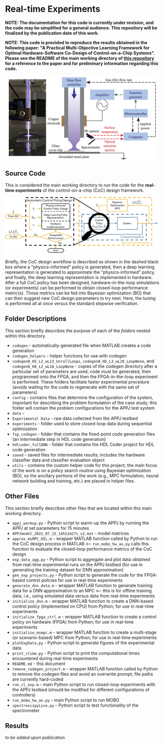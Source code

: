 # Real-time Experiments

**NOTE: The documentation for this code is currently under revision, and the code may be simplified for a general audience. This repository will be finalized by the publication date of this work.**

**NOTE: This code is provided to reproduce the results obtained in the following paper: "A Practical Multi-Objective Learning Framework for Optimal Hardware-Software Co-Design of Control-on-a-Chip Systems". Please see the README of the main working directory of [this repository](https://github.com/Mesbah-Lab-UCB/HW-SW_CoDesign4CoC) for a reference to the paper and for preliminary information regarding this code.**

<p align="center">
<img alt="APPJ schematic. Fig. 6 from the paper." src="images/appj.png" width="480">
</p>

## Source Code
This is considered the main working directory to run the code for the **real-time experiments** of the control-on-a-chip (CoC) design framework.

<p align="center">
<img alt="Flow diagram of automatic control-on-a-chip design. Fig. 3 from the paper." src="images/pfd-all.png" width="960">
</p>

Briefly, the CoC design workflow is described as shown in the dashed black box where a "physics-informed" policy is generated, then a deep learning representation is generated to approximate the "physics-informed" policy, and finally, the deep learning representation is implemented in hardware. After a full CoC policy has been designed, hardware-in-the-loop simulations (or experiments) can be performed to obtain closed-loop performance metric(s). Those metrics can be fed into Bayesian optimization (BO) that can then suggest new CoC design parameters to try next. Here, the tuning is performed all at once versus the standard stepwise verification. 


## Folder Descriptions
This section briefly describes the purpose of each of the *folders* nested within this directory.
* `codegen` - automatically-generated file when MATLAB creates a code generation
* `codegen_helpers` - helper functions for use with codegen
* `codegen0_H5_L2_wL13_UnrollLoops`, `codegen0_H5_L3_wL20_LoopNone`, and `codegen0_H8_L2_wL18_LoopNone` - copies of the codegen directory after a particular set of parameters are used; code must be generated, then programmed onto the FPGA, and then the FPGA-in-the-loop experiment is performed. These folders facilitate faster experimental procedure (avoids waiting for the code to regenerate with the same set of parameters)
* `config` - contains files that determine the configuration of the system, important for describing the problem formulation of the case study; this folder will contain the problem configurations for the APPJ test system
* `data` - 
* `Experimental Data` - raw data collected from the APPJ testbed
* `experiments` - folder used to store closed-loop data during sequential optimization
* `fxp_codegen` - folder that contains the fixed-point code generation files (an intermediate step in HDL code generation)
* `hdlcoder_fullDNN` - folder that contains the HDL Coder project for HDL code generation
* `saved` - saved files for intermediate results; includes the hardware classifier data and classifier evaluation object
* `utils` - contains the custom helper code for this project; the main focus of the work is on a policy search routine using Bayesian optimization (BO), so the ancillary portions of the work (e.g., MPC formulation, neural network building and training, etc.) are placed in helper files.

## Other Files
This section briefly describes other files that are located within this main working directory.
* `appj_warmup.py` - Python script to warm-up the APPJ by running the APPJ at set parameters for 15 minutes
* `APPJmodel_2022_07_15_14h12m27s_v2.mat` - model matrices 
* `approx_msMPC_HIL.m` - wrapper MATLAB function called by Python to run the CoC design process in MATLAB <-- `run_mobo_hw_ax.py` calls this function to evaluate the closed-loop performance metrics of the CoC design
* `exp_data_agg.py` - Python script to aggregate and plot data obtained from real-time experimental runs on the APPJ testbed (for use in generating the training dataset for DNN approximation) 
* `gen_exp_projects.py` - Python script to generate the code for the FPGA-based control policies for use in real-time experiments
* `generate_dnn_data.m` - wrapper MATLAB function to generate training data for a DNN approximation to an MPC <-- this is for offline training data, i.e., using simulated data versus data from real-time experiments
* `initialize_dnn.m` - wrapper MATLAB function to create a DNN-based control policy (implemented on CPU) from Python; for use in real-time experiments
* `initialize_fpga_ctrl.m` - wrapper MATLAB function to create a control policy on hardware (FPGA) from Python; for use in real-time experiments
* `initialize_msmpc.m` - wrapper MATLAB function to create a multi-stage (or scenario-based) MPC from Python; for use in real-time experiments
* `plotExpData.py` - Python script to generate figures of the experimental data
* `print_ctime.py` - Python script to print the computational times encountered during real-time experiments
* `README.md` - this document
* `remove_codegen_project.m` - wrapper MATLAB function called by Python to remove the codegen files and avoid an overwrite prompt; file paths are currently hard-coded
* `run_cl_exp.m` - main Python script to run closed-loop experiments with the APPJ testbed (should be modified for different configurations of controllers)
* `run_mobo_hw_ax.py` - main Python script to run MOBO
* `spectroscipyLive.py` - Python script to test functionality of the spectrometer


## Results
*to be added upon publication*

